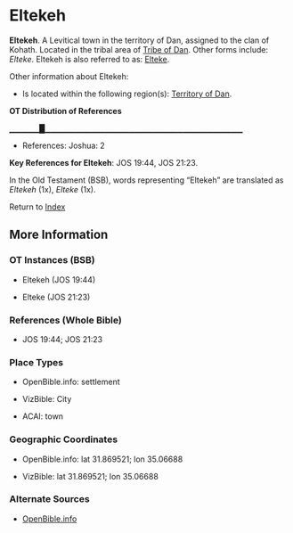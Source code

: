 # Eltekeh
**Eltekeh**. 
A Levitical town in the territory of Dan, assigned to the clan of Kohath. 
Located in the tribal area of [Tribe of Dan](../../../groups/md/acai/Dan.md). 
Other forms include: 
*Elteke*. 
Eltekeh is also referred to as: 
[Elteke](Elteke.md). 




Other information about Eltekeh:


* Is located within the following region(s): 
[Territory of Dan](TerritoryOfDan.md). 


**OT Distribution of References**

▁▁▁▁▁█▁▁▁▁▁▁▁▁▁▁▁▁▁▁▁▁▁▁▁▁▁▁▁▁▁▁▁▁▁▁▁▁▁
* References: Joshua: 2



**Key References for Eltekeh**: 
JOS 19:44, JOS 21:23. 


In the Old Testament (BSB), words representing “Eltekeh” are translated as 
*Eltekeh* (1x), *Elteke* (1x). 




Return to [Index](00-Index.md)

## More Information

### OT Instances (BSB)

* Eltekeh (JOS 19:44)

* Elteke (JOS 21:23)



### References (Whole Bible)

* JOS 19:44; JOS 21:23


### Place Types

* OpenBible.info: settlement

* VizBible: City

* ACAI: town



### Geographic Coordinates

* OpenBible.info: lat 31.869521; lon 35.06688

* VizBible: lat 31.869521; lon 35.06688



### Alternate Sources

* [OpenBible.info](https://www.openbible.info/geo/ancient/a3c4559)



